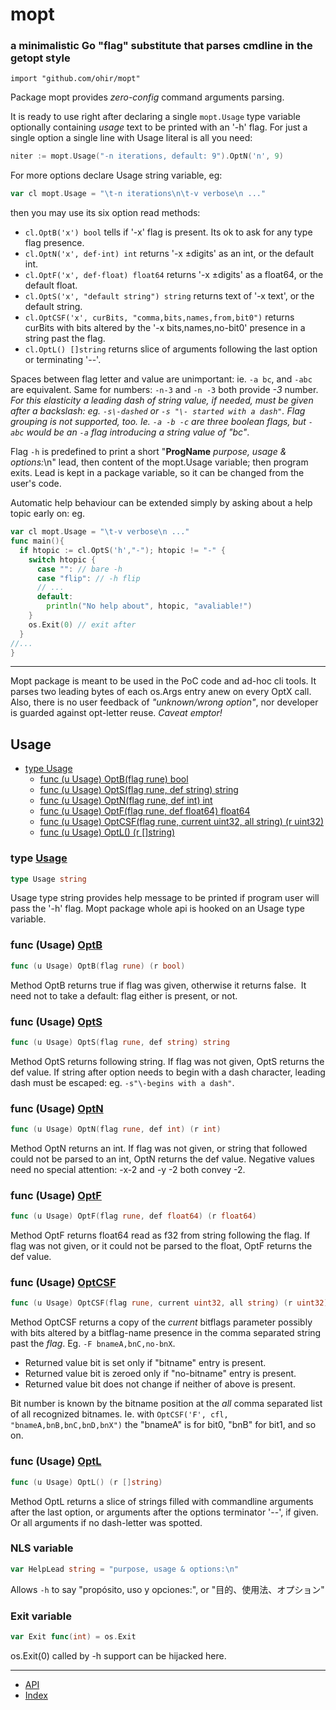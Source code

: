# mopt
### a minimalistic Go "flag" substitute that parses cmdline in the getopt style
`import "github.com/ohir/mopt"`

Package mopt provides _zero-config_ command arguments parsing.

It is ready to use right after declaring a single `mopt.Usage` type variable optionally containing _usage_ text to be printed with an '-h' flag. For just a single option a single line with Usage literal is all you need:
``` go
niter := mopt.Usage("-n iterations, default: 9").OptN('n', 9)
```
For more options declare Usage string variable, eg:
``` go
var cl mopt.Usage = "\t-n iterations\n\t-v verbose\n ..."
```

then you may use its six option read <a name="pkg-api">methods:</a>
- `cl.OptB('x') bool` tells if '-x' flag is present. Its ok to ask for any type flag presence.
- `cl.OptN('x', def·int) int` returns '-x ±digits' as an int, or the default int.
- `cl.OptF('x', def·float) float64` returns '-x ±digits' as a float64, or the default float.
- `cl.OptS('x', "default string") string` returns text of '-x text', or the default string.
- `cl.OptCSF('x', curBits, "comma,bits,names,from,bit0")` returns curBits with bits altered by the '-x bits,names,no-bit0' presence in a string past the flag.
- `cl.OptL() []string` returns slice of arguments following the last option or terminating '--'.

Spaces between flag letter and value are unimportant: ie. `-a bc`, and `-abc` are equivalent.  Same for numbers: `-n-3` and `-n -3` both provide _-3_ number. _For this elasticity a leading dash of string value, if needed, must be given after a backslash: eg. `-s\-dashed` or `-s "\- started with a dash"`. Flag grouping is not supported, too. Ie. `-a -b -c` are three boolean flags, but `-abc` would be an `-a` flag introducing a string value of "bc"_.

Flag `-h` is predefined to print a short "__ProgName__ _purpose, usage & options:_\n" lead, then content of the mopt.Usage variable; then program exits. Lead is kept in a package variable, so it can be changed from the user's code.

Automatic help behaviour can be extended simply by asking about a help topic early on: eg.
``` go
var cl mopt.Usage = "\t-v verbose\n ..."
func main(){
  if htopic := cl.OptS('h',"-"); htopic != "-" {
    switch htopic {
      case "": // bare -h
      case "flip": // -h flip
      // ...
      default:
        println("No help about", htopic, "avaliable!")
    }
    os.Exit(0) // exit after
  }
//...
}
```
----
Mopt package is meant to be used in the PoC code and ad-hoc cli tools. It parses two leading bytes of each os.Args entry anew on every OptX call. Also, there is no user feedback of _"unknown/wrong option"_, nor developer is guarded against opt-letter reuse. _Caveat emptor!_

## <a name="pkg-index">Usage</a>
* [type Usage](#Usage)
  * [func (u Usage) OptB(flag rune) bool](#Usage.OptB)
  * [func (u Usage) OptS(flag rune, def string) string](#Usage.OptS)
  * [func (u Usage) OptN(flag rune, def int) int](#Usage.OptN)
  * [func (u Usage) OptF(flag rune, def float64) float64](#Usage.OptF)
  * [func (u Usage) OptCSF(flag rune, current uint32, all string) (r uint32)](#Usage.OptCSF)
  * [func (u Usage) OptL() (r []string)](#Usage.OptL)


### <a name="Usage">type</a> [Usage](/mopt.go?s=#L50)
``` go
type Usage string
```
Usage type string provides help message to be printed if program user will pass the '-h' flag. Mopt package whole api is hooked on an Usage type variable.

### <a name="Usage.OptB">func</a> (Usage) [OptB](/mopt.go?s=#L103)
``` go
func (u Usage) OptB(flag rune) (r bool)
```
Method OptB returns true if flag was given, otherwise it returns false.   It need not to take a default: flag either is present, or not.

### <a name="Usage.OptS">func</a> (Usage) [OptS](/mopt.go?s=#L55)
``` go
func (u Usage) OptS(flag rune, def string) string
```
Method OptS returns following string. If flag was not given, OptS returns the def value. If string after option needs to begin with a dash character, leading dash must be escaped: eg. `-s"\-begins with a dash"`.

### <a name="Usage.OptN">func</a> (Usage) [OptN](/mopt.go?s=#L75)
``` go
func (u Usage) OptN(flag rune, def int) (r int)
```
Method OptN returns an int. If flag was not given, or string that followed could not be parsed to an int, OptN returns the def value. Negative values need no special attention: -x-2 and -y -2 both convey -2.

### <a name="Usage.OptF">func</a> (Usage) [OptF](/mopt.go?s=#L90)
``` go
func (u Usage) OptF(flag rune, def float64) (r float64)
```
Method OptF returns float64 read as f32 from string following the flag.  If flag was not given, or it could not be parsed to the float, OptF returns the def value.

### <a name="Usage.OptCSF">func</a> (Usage) [OptCSF](/mopt.go?s=#L115)
``` go
func (u Usage) OptCSF(flag rune, current uint32, all string) (r uint32)
```
Method OptCSF returns a copy of the _current_ bitflags parameter possibly with bits altered by a bitflag-name presence in the comma separated string past the _flag_.  Eg. `-F bnameA,bnC,no-bnX`.
  - Returned value bit is set only if "bitname" entry is present.
  - Returned value bit is zeroed only if "no-bitname" entry is present.
  - Returned value bit does not change if neither of above is present.

Bit number is known by the bitname position at the _all_ comma separated list of all recognized bitnames.  Ie. with `OptCSF('F', cfl, "bnameA,bnB,bnC,bnD,bnX")` the "bnameA" is for bit0, "bnB" for bit1, and so on.

### <a name="Usage.OptL">func</a> (Usage) [OptL](/mopt.go?s=#L142)
``` go
func (u Usage) OptL() (r []string)
```
Method OptL returns a slice of strings filled with commandline arguments after the last option, or arguments after the options terminator '--', if given. Or all arguments if no dash-letter was spotted.

### NLS variable
``` go
var HelpLead string = "purpose, usage & options:\n"
```
Allows `-h` to say "propósito, uso y opciones:", or "目的、使用法、オプション"

### Exit variable
``` go
var Exit func(int) = os.Exit
```
os.Exit(0) called by -h support can be hijacked here.

----

* [API](#pkg-api)
* [Index](#pkg-index)
